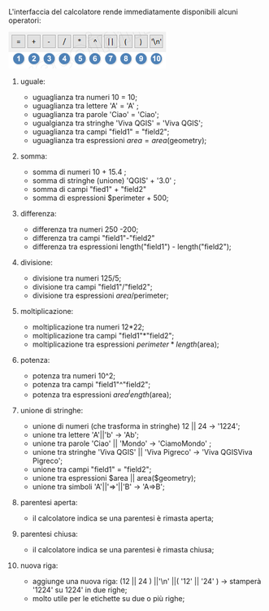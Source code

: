 L'interfaccia del calcolatore rende immediatamente disponibili alcuni operatori:

![operatori](/img/operatori_calc1.png)

 1. uguale:
    - uguaglianza tra numeri 10 = 10;
    - uguaglianza tra lettere 'A' = 'A' ;
    - uguaglianza tra parole 'Ciao' = 'Ciao';
    - ugualgianza tra stringhe 'Viva QGIS' = 'Viva QGIS';
    - uguaglianza tra campi "field1" = "field2";
    - uguaglianza tra espressioni $area = area($geometry);

2. somma:
    - somma di numeri 10 + 15.4 ;
    - somma di stringhe (unione) 'QGIS' + '3.0' ;
    - somma di campi "fied1" + "field2"
    - somma di espressioni $perimeter + 500;

3. differenza:
    - differenza tra numeri 250 -200;
    - differenza tra campi "field1"-"field2"
    - differenza tra espressioni length("field1") - length("field2");

4. divisione:
    - divisione tra numeri 125/5;
    - divisione tra campi "field1"/"field2";
    - divisione tra espressioni $area/$perimeter;

5. moltiplicazione:
    - moltiplicazione tra numeri 12*22;
    - moltiplicazione tra campi "field1"*"field2";
    - moltiplicazione tra espressioni $perimeter*length($area);

6. potenza:
    - potenza tra numeri 10^2;
    - potenza tra campi "field1"^"field2";
    - potenza tra espressioni $area^length($area);

7. unione di stringhe:
    - unione di numeri (che trasforma in stringhe) 12 || 24 → '1224';
    - unione tra lettere 'A'||'b' → 'Ab';
    - unione tra parole 'Ciao' || 'Mondo' → 'CiamoMondo' ;
    - unione tra stringhe 'Viva QGIS' || 'Viva Pigreco' → 'Viva QGISViva Pigreco';
    - unione tra campi "field1" = "field2";
    - unione tra espressioni \$area || area($geometry);
    - unione tra simboli 'A'||'=>'||'B' → 'A=>B';

8. parentesi aperta:
    - il calcolatore indica se una parentesi è rimasta aperta;

9. parentesi chiusa:
    - il calcolatore indica se una parentesi è rimasta chiusa;

10. nuova riga:
    - aggiunge una nuova riga:  (12 || 24 ) ||'\n' ||( '12' || '24' ) → stamperà '1224' su 1224' in due righe;
    - molto utile per le etichette su due o più righe;

